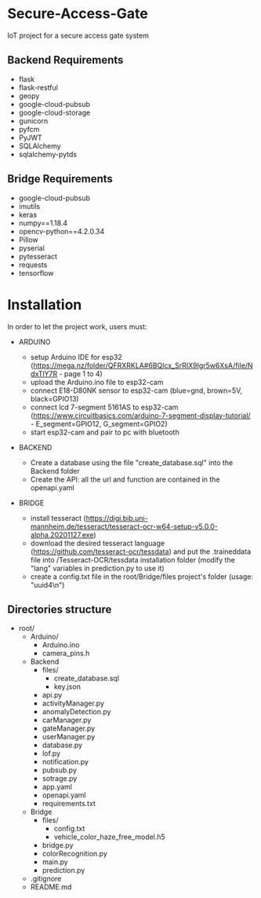 # Secure-Access-Gate
IoT project for a secure access gate system

## Backend Requirements
- flask
- flask-restful
- geopy
- google-cloud-pubsub
- google-cloud-storage
- gunicorn
- pyfcm
- PyJWT
- SQLAlchemy
- sqlalchemy-pytds

## Bridge Requirements
- google-cloud-pubsub
- imutils
- keras
- numpy==1.18.4
- opencv-python==4.2.0.34
- Pillow
- pyserial
- pytesseract
- requests
- tensorflow

# Installation
In order to let the project work, users must:

+ ARDUINO
    - setup Arduino IDE for esp32 (https://mega.nz/folder/QFRXRKLA#6BQIcx_SrRIX9Igr5w6XsA/file/NdxTlY7R - page 1 to 4)
    - upload the Arduino.ino file to esp32-cam
    - connect E18-D80NK sensor to esp32-cam (blue=gnd, brown=5V, black=GPIO13)
    - connect lcd 7-segment 5161AS to esp32-cam (https://www.circuitbasics.com/arduino-7-segment-display-tutorial/ - E_segment=GPIO12, G_segment=GPIO2)
    - start esp32-cam and pair to pc with bluetooth
    
+ BACKEND
    - Create a database using the file "create_database.sql" into the Backend folder
    - Create the API: all the url and function are contained in the openapi.yaml

+ BRIDGE
    - install tesseract (https://digi.bib.uni-mannheim.de/tesseract/tesseract-ocr-w64-setup-v5.0.0-alpha.20201127.exe)
    - download the desired tesseract language (https://github.com/tesseract-ocr/tessdata) and put the .traineddata file into /Tesseract-OCR/tessdata installation folder (modify the "lang" variables in prediction.py to use it)
    - create a config.txt file in the root/Bridge/files project's folder (usage: "uuid4\n")

## Directories structure
+ root/
    + Arduino/   
        - Arduino.ino
        - camera_pins.h
    + Backend
        - files/
            + create_database.sql
            + key.json
        - api.py
        - activityManager.py
        - anomalyDetection.py
        - carManager.py
        - gateManager.py
        - userManager.py
        - database.py
        - lof.py
        - notification.py
        - pubsub.py
        - sotrage.py
        - app.yaml
        - openapi.yaml
        - requirements.txt
    + Bridge
        + files/
            - config.txt
            - vehicle_color_haze_free_model.h5
        - bridge.py
        - colorRecognition.py
        - main.py
        - prediction.py
    - .gitignore
    - README.md
